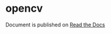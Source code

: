 # opencv

Document is published on [Read the Docs](https://python-opencv.readthedocs.io/en/latest/#)
